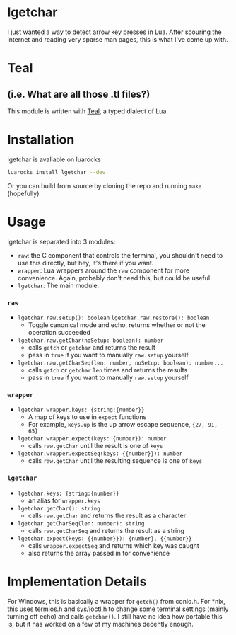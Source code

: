 # lgetchar
I just wanted a way to detect arrow key presses in Lua.
After scouring the internet and reading very sparse man pages, this is what I've come up with.

# Teal 
## (i.e. What are all those .tl files?)
This module is written with [Teal](https://github.com/teal-language/tl), a typed dialect of Lua.

# Installation
lgetchar is avaliable on luarocks
```sh
luarocks install lgetchar --dev
```

Or you can build from source by cloning the repo and running `make` (hopefully)

# Usage
lgetchar is separated into 3 modules:
 - `raw`: the C component that controls the terminal, you shouldn't need to use this directly, but hey, it's there if you want.
 - `wrapper`: Lua wrappers around the `raw` component for more convenience. Again, probably don't need this, but could be useful.
 - `lgetchar`: The main module.

### `raw`
 - `lgetchar.raw.setup(): boolean` `lgetchar.raw.restore(): boolean`
 	- Toggle canonical mode and echo, returns whether or not the operation succeeded
 - `lgetchar.raw.getChar(noSetup: boolean): number`
 	- calls `getch` or `getchar` and returns the result
	- pass in `true` if you want to manually `raw.setup` yourself
 - `lgetchar.raw.getCharSeq(len: number, noSetup: boolean): number...`
 	- calls `getch` or `getchar` `len` times and returns the results
	- pass in `true` if you want to manually `raw.setup` yourself
### `wrapper`
 - `lgetchar.wrapper.keys: {string:{number}}`
 	- A map of keys to use in `expect` functions
	- For example, `keys.up` is the up arrow escape sequence, `{27, 91, 65}`
 - `lgetchar.wrapper.expect(keys: {number}): number`
 	- calls `raw.getChar` until the result is one of `keys`
 - `lgetchar.wrapper.expectSeq(keys: {{number}}): number`
 	- calls `raw.getChar` until the resulting sequence is one of `keys`
### `lgetchar`
 - `lgetchar.keys: {string:{number}}`
 	- an alias for `wrapper.keys`
 - `lgetchar.getChar(): string`
 	- calls `raw.getChar` and returns the result as a character
 - `lgetchar.getCharSeq(len: number): string`
 	- calls `raw.getCharSeq` and returns the result as a string
 - `lgetchar.expect(keys: {{number}}): {number}, {{number}}`
 	- calls `wrapper.expectSeq` and returns which key was caught
	- also returns the array passed in for convenience

# Implementation Details
For Windows, this is basically a wrapper for `getch()` from conio.h.
For \*nix, this uses termios.h and sys/ioctl.h to change some terminal settings (mainly turning off echo) and calls `getchar()`.
I still have no idea how portable this is, but it has worked on a few of my machines decently enough.

